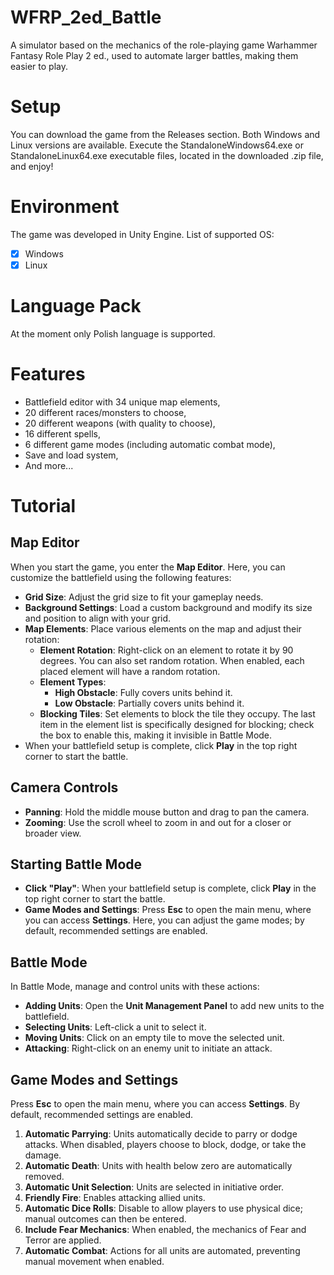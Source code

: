 # WFRP_2ed_Battle

A simulator based on the mechanics of the role-playing game Warhammer Fantasy Role Play 2 ed., used to automate larger battles, making them easier to play.

# Setup

You can download the game from the Releases section. Both Windows and Linux versions are available.
Execute the StandaloneWindows64.exe or StandaloneLinux64.exe executable files, located in the downloaded .zip file, and enjoy!

# Environment

The game was developed in Unity Engine. List of supported OS:

- [x] Windows
- [x] Linux

# Language Pack

At the moment only Polish language is supported.

# Features

- Battlefield editor with 34 unique map elements,
- 20 different races/monsters to choose,
- 20 different weapons (with quality to choose),
- 16 different spells,
- 6 different game modes (including automatic combat mode),
- Save and load system,
- And more...

# Tutorial

## Map Editor

When you start the game, you enter the **Map Editor**. Here, you can customize the battlefield using the following features:

- **Grid Size**: Adjust the grid size to fit your gameplay needs.
- **Background Settings**: Load a custom background and modify its size and position to align with your grid.
- **Map Elements**: Place various elements on the map and adjust their rotation:
  - **Element Rotation**: Right-click on an element to rotate it by 90 degrees. You can also set random rotation. When enabled, each placed element will have a random rotation.
  - **Element Types**:
    - **High Obstacle**: Fully covers units behind it.
    - **Low Obstacle**: Partially covers units behind it.
  - **Blocking Tiles**: Set elements to block the tile they occupy. The last item in the element list is specifically designed for blocking; check the box to enable this, making it invisible in Battle Mode.
- When your battlefield setup is complete, click **Play** in the top right corner to start the battle.

## Camera Controls

- **Panning**: Hold the middle mouse button and drag to pan the camera.
- **Zooming**: Use the scroll wheel to zoom in and out for a closer or broader view.

## Starting Battle Mode

- **Click "Play"**: When your battlefield setup is complete, click **Play** in the top right corner to start the battle.
- **Game Modes and Settings**: Press **Esc** to open the main menu, where you can access **Settings**. Here, you can adjust the game modes; by default, recommended settings are enabled.

## Battle Mode

In Battle Mode, manage and control units with these actions:

- **Adding Units**: Open the **Unit Management Panel** to add new units to the battlefield.
- **Selecting Units**: Left-click a unit to select it.
- **Moving Units**: Click on an empty tile to move the selected unit.
- **Attacking**: Right-click on an enemy unit to initiate an attack.

## Game Modes and Settings

Press **Esc** to open the main menu, where you can access **Settings**. By default, recommended settings are enabled.

1. **Automatic Parrying**: Units automatically decide to parry or dodge attacks. When disabled, players choose to block, dodge, or take the damage.
2. **Automatic Death**: Units with health below zero are automatically removed.
3. **Automatic Unit Selection**: Units are selected in initiative order.
4. **Friendly Fire**: Enables attacking allied units.
5. **Automatic Dice Rolls**: Disable to allow players to use physical dice; manual outcomes can then be entered.
6. **Include Fear Mechanics**: When enabled, the mechanics of Fear and Terror are applied.
7. **Automatic Combat**: Actions for all units are automated, preventing manual movement when enabled.
